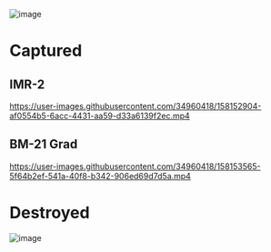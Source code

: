 ![image](https://user-images.githubusercontent.com/34960418/158156496-427324e1-9b76-4ccb-8d48-9738219924b1.png)




# Captured

## IMR-2

https://user-images.githubusercontent.com/34960418/158152904-af0554b5-6acc-4431-aa59-d33a6139f2ec.mp4


## BM-21 Grad

https://user-images.githubusercontent.com/34960418/158153565-5f64b2ef-541a-40f8-b342-906ed69d7d5a.mp4








# Destroyed 

![image](https://user-images.githubusercontent.com/34960418/158152331-9c1f1602-8dd7-489f-8f83-ddde317ef757.png)

